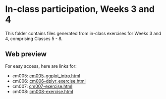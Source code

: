 # In-class participation, Weeks 3 and 4
This folder contains files generated from in-class exercises for Weeks 3 and 4, comprising Classes 5 - 8.

## Web preview
For easy access, here are links for:

- cm005: [cm005-ggplot_intro.html](https://t-wang-ecohydro.github.io/STAT545-participation/In-class/weeks3and4/cm005-exercise.html)
- cm006: [cm006-dplyr_exercise.html](https://t-wang-ecohydro.github.io/STAT545-participation/In-class/weeks3and4/cm006-exercise.html)
- cm007: [cm007-exercise.html](https://t-wang-ecohydro.github.io/STAT545-participation/In-class/weeks3and4/cm007-exercise.html)
- cm008: [cm008-exercise.html](https://t-wang-ecohydro.github.io/STAT545-participation/In-class/weeks3and4/cm008-exercise.html)
  

